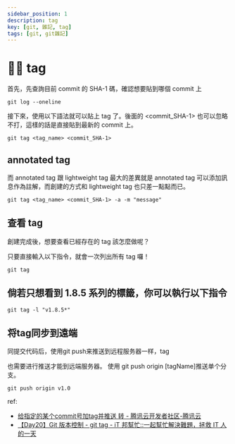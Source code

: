 ```yaml
---
sidebar_position: 1
description: tag
key: [git, 雜記, tag]
tags: [git, git雜記]
---
```


# 👩‍💻 tag

首先，先查詢目前 commit 的 SHA-1 碼，確認想要貼到哪個 commit 上

```shell
git log --oneline
```

接下來，使用以下語法就可以貼上 tag 了。後面的 <commit_SHA-1> 也可以忽略不打，這樣的話是直接貼到最新的 commit 上。

```shell
git tag <tag_name> <commit_SHA-1>
```

## annotated tag

而 annotated tag 跟 lightweight tag 最大的差異就是 annotated tag 可以添加訊息作為註解，而創建的方式和 lightweight tag 也只差一點點而已。

```shell
git tag <tag_name> <commit_SHA-1> -a -m "message"
```

## 查看 tag

創建完成後，想要查看已經存在的 tag 該怎麼做呢？

只要直接輸入以下指令，就會一次列出所有 tag 囉！

```shell
git tag
```

## 倘若只想看到 1.8.5 系列的標籤，你可以執行以下指令

```shell
git tag -l "v1.8.5*"
```

## 将tag同步到遠端

同提交代码后，使用git push来推送到远程服务器一样，tag

也需要进行推送才能到远端服务器。
 使用
git push origin [tagName]推送单个分支。

```shell
git push origin v1.0
```

ref:
- [给指定的某个commit号加tag并推送 转 - 腾讯云开发者社区-腾讯云](https://cloud.tencent.com/developer/article/1430091#:~:text=%E5%90%8C%E6%8F%90%E4%BA%A4%E4%BB%A3%E7%A0%81%E5%90%8E%EF%BC%8C%E4%BD%BF%E7%94%A8%20git%20push%20%E6%9D%A5%E6%8E%A8%E9%80%81%E5%88%B0%E8%BF%9C%E7%A8%8B%E6%9C%8D%E5%8A%A1%E5%99%A8%E4%B8%80%E6%A0%B7%EF%BC%8C%20tag%20%E4%B9%9F%E9%9C%80%E8%A6%81%E8%BF%9B%E8%A1%8C%E6%8E%A8%E9%80%81%E6%89%8D%E8%83%BD%E5%88%B0%E8%BF%9C%E7%AB%AF%E6%9C%8D%E5%8A%A1%E5%99%A8%E3%80%82%20%E4%BD%BF%E7%94%A8%20git,origin%20v1.0%20%E6%8E%A8%E9%80%81%E6%9C%AC%E5%9C%B0%E6%89%80%E6%9C%89tag%EF%BC%8C%E4%BD%BF%E7%94%A8%20git%20push%20origin%20--tags%20%E3%80%82)
- [【Day20】Git 版本控制 - git tag - iT 邦幫忙::一起幫忙解決難題，拯救 IT 人的一天](https://ithelp.ithome.com.tw/articles/10277747)
